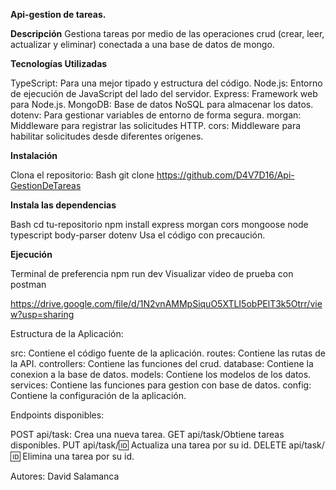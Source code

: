 **Api-gestion de tareas.**

**Descripción**
Gestiona tareas por medio de las operaciones crud (crear, leer, actualizar y eliminar) conectada a una base de datos de mongo.

**Tecnologías Utilizadas**

TypeScript: Para una mejor tipado y estructura del código.
Node.js: Entorno de ejecución de JavaScript del lado del servidor.
Express: Framework web para Node.js.
MongoDB: Base de datos NoSQL para almacenar los datos.
dotenv: Para gestionar variables de entorno de forma segura.
morgan: Middleware para registrar las solicitudes HTTP.
cors: Middleware para habilitar solicitudes desde diferentes orígenes.


**Instalación**

Clona el repositorio:
Bash
git clone https://github.com/D4V7D16/Api-GestionDeTareas

**Instala las dependencias**

Bash
cd tu-repositorio
npm install express morgan cors mongoose node typescript body-parser dotenv
Usa el código con precaución.

**Ejecución**

Terminal de preferencia
npm run dev
Visualizar video de prueba con postman

https://drive.google.com/file/d/1N2vnAMMpSiquO5XTLI5obPElT3k5Otrr/view?usp=sharing

Estructura de la Aplicación:

src: Contiene el código fuente de la aplicación.
routes: Contiene las rutas de la API.
controllers: Contiene las funciones del crud.
database: Contiene la conexion a la base de datos.
models: Contiene los modelos de los datos.
services: Contiene las funciones para gestion con base de datos.
config: Contiene la configuración de la aplicación.

Endpoints disponibles:

POST api/task: Crea una nueva tarea.
GET api/task/Obtiene tareas disponibles.
PUT api/task/:id: Actualiza una tarea por su id.
DELETE api/task/:id: Elimina una tarea por su id.

Autores:
David Salamanca
